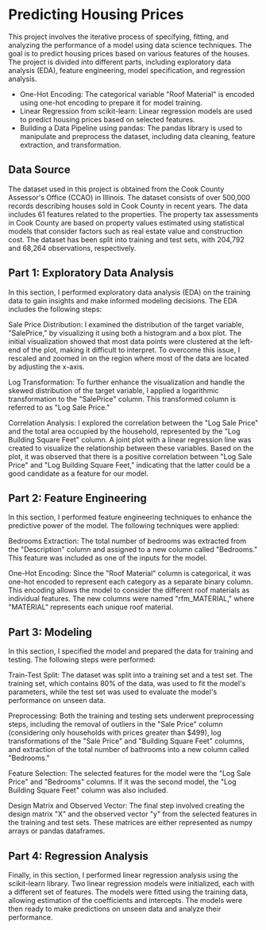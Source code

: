 # Predicting Housing Prices

This project involves the iterative process of specifying, fitting, and analyzing the performance of a model using data science techniques. The goal is to predict housing prices based on various features of the houses. The project is divided into different parts, including exploratory data analysis (EDA), feature engineering, model specification, and regression analysis.

- One-Hot Encoding: The categorical variable "Roof Material" is encoded using one-hot encoding to prepare it for model training.
- Linear Regression from scikit-learn: Linear regression models are used to predict housing prices based on selected features.
- Building a Data Pipeline using pandas: The pandas library is used to manipulate and preprocess the dataset, including data cleaning, feature extraction, and transformation.

## Data Source
The dataset used in this project is obtained from the Cook County Assessor's Office (CCAO) in Illinois. The dataset consists of over 500,000 records describing houses sold in Cook County in recent years. The data includes 61 features related to the properties. The property tax assessments in Cook County are based on property values estimated using statistical models that consider factors such as real estate value and construction cost. The dataset has been split into training and test sets, with 204,792 and 68,264 observations, respectively.

## Part 1: Exploratory Data Analysis
In this section, I performed exploratory data analysis (EDA) on the training data to gain insights and make informed modeling decisions. The EDA includes the following steps:

Sale Price Distribution: I examined the distribution of the target variable, "SalePrice," by visualizing it using both a histogram and a box plot. The initial visualization showed that most data points were clustered at the left-end of the plot, making it difficult to interpret. To overcome this issue, I rescaled and zoomed in on the region where most of the data are located by adjusting the x-axis.

Log Transformation: To further enhance the visualization and handle the skewed distribution of the target variable, I applied a logarithmic transformation to the "SalePrice" column. This transformed column is referred to as "Log Sale Price."

Correlation Analysis: I explored the correlation between the "Log Sale Price" and the total area occupied by the household, represented by the "Log Building Square Feet" column. A joint plot with a linear regression line was created to visualize the relationship between these variables. Based on the plot, it was observed that there is a positive correlation between "Log Sale Price" and "Log Building Square Feet," indicating that the latter could be a good candidate as a feature for our model.

## Part 2: Feature Engineering
In this section, I performed feature engineering techniques to enhance the predictive power of the model. The following techniques were applied:

Bedrooms Extraction: The total number of bedrooms was extracted from the "Description" column and assigned to a new column called "Bedrooms." This feature was included as one of the inputs for the model.

One-Hot Encoding: Since the "Roof Material" column is categorical, it was one-hot encoded to represent each category as a separate binary column. This encoding allows the model to consider the different roof materials as individual features. The new columns were named "rfm_MATERIAL," where "MATERIAL" represents each unique roof material.

## Part 3: Modeling
In this section, I specified the model and prepared the data for training and testing. The following steps were performed:

Train-Test Split: The dataset was split into a training set and a test set. The training set, which contains 80% of the data, was used to fit the model's parameters, while the test set was used to evaluate the model's performance on unseen data.

Preprocessing: Both the training and testing sets underwent preprocessing steps, including the removal of outliers in the "Sale Price" column (considering only households with prices greater than $499), log transformations of the "Sale Price" and "Building Square Feet" columns, and extraction of the total number of bathrooms into a new column called "Bedrooms."

Feature Selection: The selected features for the model were the "Log Sale Price" and "Bedrooms" columns. If it was the second model, the "Log Building Square Feet" column was also included.

Design Matrix and Observed Vector: The final step involved creating the design matrix "X" and the observed vector "y" from the selected features in the training and test sets. These matrices are either represented as numpy arrays or pandas dataframes.

## Part 4: Regression Analysis
Finally, in this section, I performed linear regression analysis using the scikit-learn library. Two linear regression models were initialized, each with a different set of features. The models were fitted using the training data, allowing estimation of the coefficients and intercepts. The models were then ready to make predictions on unseen data and analyze their performance.
